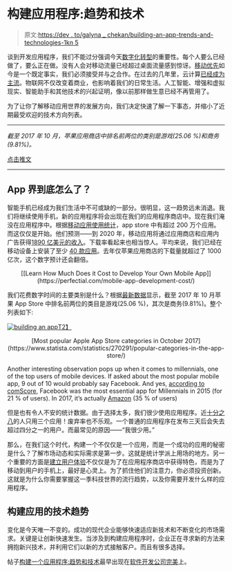 # 构建应用程序:趋势和技术

> 原文:[https://dev . to/galyna _ chekan/building-an-app-trends-and-technologies-1kn 5](https://dev.to/galyna_chekan/building-an-app-trends-and-technologies-1kn5)

谈到开发应用程序，我们不能过分强调今天[数字化转型](https://perfectial.com/blog/digital-transformation-strategy/)的重要性。每个人要么已经做了，要么正在做。没有人会对移动流量已经超过桌面流量感到惊讶。[移动优先](https://perfectial.com/blog/mobile-first-design-development/)如今是一个既定事实，我们必须接受并与之合作。在过去的几年里，云计算[已经成为主流](https://www.recode.net/2016/8/17/12519046/cloud-computing-as-utility-private-public-data-center)。物联网不仅改变着商业，也影响着我们的日常生活。人工智能、增强和虚拟现实、智能助手和其他技术的兴起证明，像以前那样做生意已经不再管用了。

为了让你了解移动应用世界的发展方向，我们决定快速了解一下事态，并缩小了近期最受欢迎的技术方向列表。

* * *

*截至 2017 年 10 月，苹果应用商店中排名前两位的类别是游戏(25.06 %)和商务(9.81%)。*

[点击推文](https://twitter.com/share?text=Top+two+categories+in+Apple+App+Store+as+of+October+2017+are+Games+%2825.06+%25%29+and+Business+%289.81%25%29.&via=perfectial&related=perfectial&url=https://perfectial.com/blog/building-an-app-trends-technologies/)

* * *

## App 界到底怎么了？

智能手机已经成为我们生活中不可或缺的一部分。很明显，这一趋势远未消退。我们将继续使用手机，新的应用程序将会出现在我们的应用程序商店中。现在我们淹没在应用程序中。根据[移动应用使用统计](https://www.statista.com/topics/1002/mobile-app-usage/)，app store 中有超过 200 万个应用。而这仅仅是开始。他们预测——到 2020 年，移动应用将通过应用商店和应用内广告获得[1890 亿美元的收入](https://www.statista.com/topics/1002/mobile-app-usage/)。下载率看起来也相当惊人。平均来说，我们已经在移动设备上安装了至少 [40 款应用](http://tweakyourbiz.com/technology/2015/05/22/app-frequently-uninstalled-users-heres/)。去年仅苹果应用商店的下载量就超过了 1000 亿次，这个数字预计还会翻倍。

<center>[[Learn How Much Does it Cost to Develop Your Own Mobile App]](https://perfectial.com/mobile-app-development-cost/)</center>

我们花费数字时间的主要类别是什么？根据[最新数据](https://www.statista.com/statistics/270291/popular-categories-in-the-app-store/)显示，截至 2017 年 10 月苹果 App Store 中排名前两位的类目是游戏(25.06 %)，其次是商务(9.81%)。整个列表如下:

[![building an app](../Images/fd84341c7e917d70091694e6fa99e161.png)T2】](https://res.cloudinary.com/practicaldev/image/fetch/s--l3nDPKI4--/c_limit%2Cf_auto%2Cfl_progressive%2Cq_auto%2Cw_880/https://perfectial.com/wp-content/uploads/2017/11/top-app-categories.png)

<center>[Most popular Apple App Store categories in October 2017](https://www.statista.com/statistics/270291/popular-categories-in-the-app-store/)</center>

Another interesting observation pops up when it comes to millennials, one of the top users of mobile devices. If asked about the most popular mobile app, 9 out of 10 would probably say Facebook. And yes, [according to comScore](https://www.comscore.com/Insights/Presentations-and-Whitepapers/2015/The-2015-US-Mobile-App-Report), Facebook was the most essential app for Millennials in 2015 (for 21 % of users). In 2017, it’s actually [Amazon](http://www.businessinsider.com/best-apps-according-to-millennials-2017-8/#1-amazon-10) (35 % of users)

但是也有令人不安的统计数据。由于选择太多，我们很少使用应用程序。近[十分之八](http://www.businessofapps.com/data/app-statistics/)的人只用三个应用！废弃率也不乐观。一个普通的应用程序在发布三天后会失去超过四分之一的用户。而最常见的原因——“我很少用。”

那么，在我们这个时代，构建一个不仅仅是一个应用，而是一个成功的应用的秘密是什么？了解市场动态和实际需求是第一步。这就是统计学派上用场的地方。另一个重要的方面是[建立用户体验](https://blog.pixetic.com/ui-ux-design-explained/)不仅仅是为了在应用程序商店中获得特色，而是为了移动到用户的手机上，最好是心灵上。为了抓住他们的注意力，你必须投资创新。这就是为什么你需要掌握这一季科技世界的流行趋势，以及你需要开发什么样的应用程序。

## [](#tech-trends-for-building-an-app)构建应用的技术趋势

变化是今天唯一不变的。成功的现代企业能够快速适应新技术和不断变化的市场需求。关键是让创新快速发生。当涉及到构建应用程序时，企业正在寻求新的方法来拥抱新兴技术，并利用它们以新的方式接触客户。而且有很多选择。

帖子[构建一个应用程序:趋势和技术](https://perfectial.com/blog/building-an-app-trends-technologies/)最早出现在[软件开发公司完美](https://perfectial.com)上。